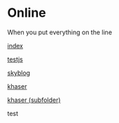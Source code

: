 # Online

When you put everything on the line</p>

[index](https://srenan.github.io/online/index.html)

[testjs](https://srenan.github.io/online/testjs.html)

[skyblog](https://srenan.github.io/online/skyblog.html)

[khaser](https://srenan.github.io/online/khasersauce.html)

[khaser (subfolder)](https://srenan.github.io/online/khaser/khasersauce.html)


<p> test </p>
